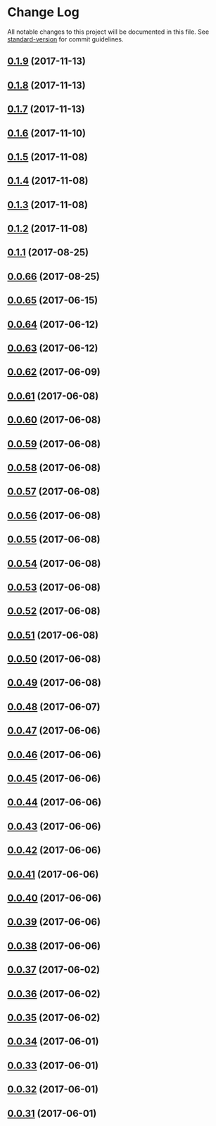 # Change Log

All notable changes to this project will be documented in this file. See [standard-version](https://github.com/conventional-changelog/standard-version) for commit guidelines.

<a name="0.1.9"></a>
## [0.1.9](https://github.ibm.com/chads/WatsonWorkspace/compare/v0.1.8...v0.1.9) (2017-11-13)



<a name="0.1.8"></a>
## [0.1.8](https://github.ibm.com/chads/WatsonWorkspace/compare/v0.1.7...v0.1.8) (2017-11-13)



<a name="0.1.7"></a>
## [0.1.7](https://github.ibm.com/chads/WatsonWorkspace/compare/v0.1.6...v0.1.7) (2017-11-13)



<a name="0.1.6"></a>
## [0.1.6](https://github.ibm.com/chads/WatsonWorkspace/compare/v0.1.5...v0.1.6) (2017-11-10)



<a name="0.1.5"></a>
## [0.1.5](https://github.ibm.com/chads/WatsonWorkspace/compare/v0.1.4...v0.1.5) (2017-11-08)



<a name="0.1.4"></a>
## [0.1.4](https://github.ibm.com/chads/WatsonWorkspace/compare/v0.1.3...v0.1.4) (2017-11-08)



<a name="0.1.3"></a>
## [0.1.3](https://github.ibm.com/chads/WatsonWorkspace/compare/v0.1.2...v0.1.3) (2017-11-08)



<a name="0.1.2"></a>
## [0.1.2](https://github.ibm.com/chads/WatsonWorkspace/compare/v0.1.1...v0.1.2) (2017-11-08)



<a name="0.1.1"></a>
## [0.1.1](https://github.ibm.com/chads/WatsonWorkspace/compare/v0.0.66...v0.1.1) (2017-08-25)



<a name="0.0.66"></a>
## [0.0.66](https://github.ibm.com/chads/WatsonWorkspace/compare/v0.0.65...v0.0.66) (2017-08-25)



<a name="0.0.65"></a>
## [0.0.65](https://github.ibm.com/chads/WatsonWorkspace/compare/v0.0.64...v0.0.65) (2017-06-15)



<a name="0.0.64"></a>
## [0.0.64](https://github.ibm.com/chads/WatsonWorkspace/compare/v0.0.63...v0.0.64) (2017-06-12)



<a name="0.0.63"></a>
## [0.0.63](https://github.ibm.com/chads/WatsonWorkspace/compare/v0.0.62...v0.0.63) (2017-06-12)



<a name="0.0.62"></a>
## [0.0.62](https://github.ibm.com/chads/WatsonWorkspace/compare/v0.0.61...v0.0.62) (2017-06-09)



<a name="0.0.61"></a>
## [0.0.61](https://github.ibm.com/chads/WatsonWorkspace/compare/v0.0.60...v0.0.61) (2017-06-08)



<a name="0.0.60"></a>
## [0.0.60](https://github.ibm.com/chads/WatsonWorkspace/compare/v0.0.59...v0.0.60) (2017-06-08)



<a name="0.0.59"></a>
## [0.0.59](https://github.ibm.com/chads/WatsonWorkspace/compare/v0.0.58...v0.0.59) (2017-06-08)



<a name="0.0.58"></a>
## [0.0.58](https://github.ibm.com/chads/WatsonWorkspace/compare/v0.0.57...v0.0.58) (2017-06-08)



<a name="0.0.57"></a>
## [0.0.57](https://github.ibm.com/chads/WatsonWorkspace/compare/v0.0.56...v0.0.57) (2017-06-08)



<a name="0.0.56"></a>
## [0.0.56](https://github.ibm.com/chads/WatsonWorkspace/compare/v0.0.55...v0.0.56) (2017-06-08)



<a name="0.0.55"></a>
## [0.0.55](https://github.ibm.com/chads/WatsonWorkspace/compare/v0.0.54...v0.0.55) (2017-06-08)



<a name="0.0.54"></a>
## [0.0.54](https://github.ibm.com/chads/WatsonWorkspace/compare/v0.0.53...v0.0.54) (2017-06-08)



<a name="0.0.53"></a>
## [0.0.53](https://github.ibm.com/chads/WatsonWorkspace/compare/v0.0.52...v0.0.53) (2017-06-08)



<a name="0.0.52"></a>
## [0.0.52](https://github.ibm.com/chads/WatsonWorkspace/compare/v0.0.51...v0.0.52) (2017-06-08)



<a name="0.0.51"></a>
## [0.0.51](https://github.ibm.com/chads/WatsonWorkspace/compare/v0.0.50...v0.0.51) (2017-06-08)



<a name="0.0.50"></a>
## [0.0.50](https://github.ibm.com/chads/WatsonWorkspace/compare/v0.0.49...v0.0.50) (2017-06-08)



<a name="0.0.49"></a>
## [0.0.49](https://github.ibm.com/chads/WatsonWorkspace/compare/v0.0.48...v0.0.49) (2017-06-08)



<a name="0.0.48"></a>
## [0.0.48](https://github.ibm.com/chads/WatsonWorkspace/compare/v0.0.47...v0.0.48) (2017-06-07)



<a name="0.0.47"></a>
## [0.0.47](https://github.ibm.com/chads/WatsonWorkspace/compare/v0.0.46...v0.0.47) (2017-06-06)



<a name="0.0.46"></a>
## [0.0.46](https://github.ibm.com/chads/WatsonWorkspace/compare/v0.0.45...v0.0.46) (2017-06-06)



<a name="0.0.45"></a>
## [0.0.45](https://github.ibm.com/chads/WatsonWorkspace/compare/v0.0.44...v0.0.45) (2017-06-06)



<a name="0.0.44"></a>
## [0.0.44](https://github.ibm.com/chads/WatsonWorkspace/compare/v0.0.43...v0.0.44) (2017-06-06)



<a name="0.0.43"></a>
## [0.0.43](https://github.ibm.com/chads/WatsonWorkspace/compare/v0.0.42...v0.0.43) (2017-06-06)



<a name="0.0.42"></a>
## [0.0.42](https://github.ibm.com/chads/WatsonWorkspace/compare/v0.0.41...v0.0.42) (2017-06-06)



<a name="0.0.41"></a>
## [0.0.41](https://github.ibm.com/chads/WatsonWorkspace/compare/v0.0.40...v0.0.41) (2017-06-06)



<a name="0.0.40"></a>
## [0.0.40](https://github.ibm.com/chads/WatsonWorkspace/compare/v0.0.39...v0.0.40) (2017-06-06)



<a name="0.0.39"></a>
## [0.0.39](https://github.ibm.com/chads/WatsonWorkspace/compare/v0.0.38...v0.0.39) (2017-06-06)



<a name="0.0.38"></a>
## [0.0.38](https://github.ibm.com/chads/WatsonWorkspace/compare/v0.0.37...v0.0.38) (2017-06-06)



<a name="0.0.37"></a>
## [0.0.37](https://github.ibm.com/chads/WatsonWorkspace/compare/v0.0.36...v0.0.37) (2017-06-02)



<a name="0.0.36"></a>
## [0.0.36](https://github.ibm.com/chads/WatsonWorkspace/compare/v0.0.35...v0.0.36) (2017-06-02)



<a name="0.0.35"></a>
## [0.0.35](https://github.ibm.com/chads/WatsonWorkspace/compare/v0.0.34...v0.0.35) (2017-06-02)



<a name="0.0.34"></a>
## [0.0.34](https://github.ibm.com/chads/WatsonWorkspace/compare/v0.0.33...v0.0.34) (2017-06-01)



<a name="0.0.33"></a>
## [0.0.33](https://github.ibm.com/chads/WatsonWorkspace/compare/v0.0.32...v0.0.33) (2017-06-01)



<a name="0.0.32"></a>
## [0.0.32](https://github.ibm.com/chads/WatsonWorkspace/compare/v0.0.31...v0.0.32) (2017-06-01)



<a name="0.0.31"></a>
## [0.0.31](https://github.ibm.com/chads/WatsonWorkspace/compare/v0.0.30...v0.0.31) (2017-06-01)

